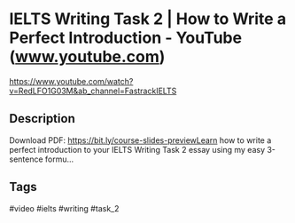 # IELTS Writing Task 2 | How to Write a Perfect Introduction - YouTube (www.youtube.com)

<https://www.youtube.com/watch?v=RedLFO1G03M&ab_channel=FastrackIELTS>

## Description

Download PDF: https://bit.ly/course-slides-previewLearn how to write a perfect introduction to your IELTS Writing Task 2 essay using my easy 3-sentence formu...

## Tags

#video #ielts #writing #task_2
